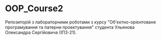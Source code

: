 # OOP_Course2
Репозиторій з лабораторними роботами з курсу "Об'єктно-орієнтоване програмування та патерни проектування"
студента Ульянова Олександра Сергійовича (ІПЗ-21).

